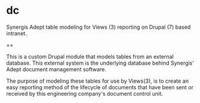 dc
==

Synergis Adept table modeling for Views (3) reporting on Drupal (7) based intranet.

==

This is a custom Drupal module that models tables from an external database.  This external system is the underlying 
database behind Synergis' Adept document management software.

The purpose of modeling these tables for use by Views(3), is to create an easy reporting method of the lifecycle of 
documents that have been sent or received by this engineering company's document control unit.
